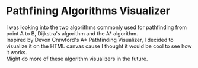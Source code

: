 # Pathfining Algorithms Visualizer

I was looking into the two algorithms commonly used for pathfinding from point A to B,
Dijkstra's algorithm and the A* algorithm. <br>
Inspired by Devon Crawford's A* Pathfinding Visualizer,
I decided to visualize it on the HTML canvas cause I thought it would be cool to see how it works.<br>
Might do more of these algorithm visualizers in the future.
